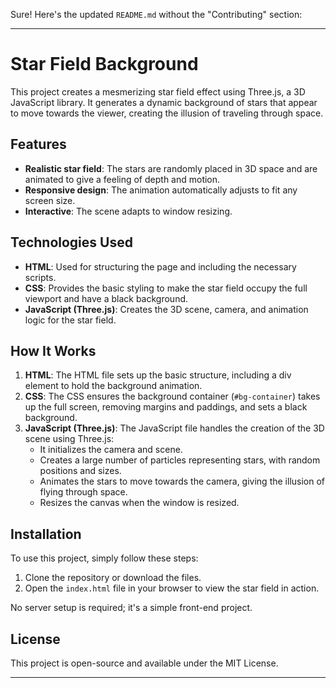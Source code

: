 Sure! Here's the updated `README.md` without the "Contributing" section:

---

# Star Field Background

This project creates a mesmerizing star field effect using Three.js, a 3D JavaScript library. It generates a dynamic background of stars that appear to move towards the viewer, creating the illusion of traveling through space.

## Features

- **Realistic star field**: The stars are randomly placed in 3D space and are animated to give a feeling of depth and motion.
- **Responsive design**: The animation automatically adjusts to fit any screen size.
- **Interactive**: The scene adapts to window resizing.

## Technologies Used

- **HTML**: Used for structuring the page and including the necessary scripts.
- **CSS**: Provides the basic styling to make the star field occupy the full viewport and have a black background.
- **JavaScript (Three.js)**: Creates the 3D scene, camera, and animation logic for the star field.

## How It Works

1. **HTML**: The HTML file sets up the basic structure, including a div element to hold the background animation.
2. **CSS**: The CSS ensures the background container (`#bg-container`) takes up the full screen, removing margins and paddings, and sets a black background.
3. **JavaScript (Three.js)**: The JavaScript file handles the creation of the 3D scene using Three.js:
   - It initializes the camera and scene.
   - Creates a large number of particles representing stars, with random positions and sizes.
   - Animates the stars to move towards the camera, giving the illusion of flying through space.
   - Resizes the canvas when the window is resized.

## Installation

To use this project, simply follow these steps:

1. Clone the repository or download the files.
2. Open the `index.html` file in your browser to view the star field in action.

No server setup is required; it's a simple front-end project.


## License

This project is open-source and available under the MIT License.

---
